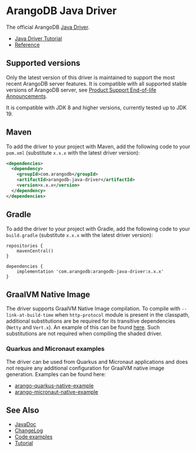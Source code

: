 # ArangoDB Java Driver

The official ArangoDB [Java Driver](https://github.com/arangodb/arangodb-java-driver).

- [Java Driver Tutorial](../tutorial)
- [Reference](./v7_java-reference.md)


## Supported versions

Only the latest version of this driver is maintained to support the most recent ArangoDB server features. 
It is compatible with all supported stable versions of ArangoDB server, see 
[Product Support End-of-life Announcements](https://www.arangodb.com/eol-notice).

It is compatible with JDK 8 and higher versions, currently tested up to JDK 19.


## Maven

To add the driver to your project with Maven, add the following code to your
`pom.xml` (substitute `x.x.x` with the latest driver version):

```xml
<dependencies>
  <dependency>
    <groupId>com.arangodb</groupId>
    <artifactId>arangodb-java-driver</artifactId>
    <version>x.x.x</version>
  </dependency>
</dependencies>
```


## Gradle

To add the driver to your project with Gradle, add the following code to your
`build.gradle` (substitute `x.x.x` with the latest driver version):

```
repositories {
    mavenCentral()
}

dependencies {
    implementation 'com.arangodb:arangodb-java-driver:x.x.x'
}
```


## GraalVM Native Image

The driver supports GraalVM Native Image compilation. 
To compile with `--link-at-build-time` when `http-protocol` module is present in the classpath, additional substitutions
are be required for its transitive dependencies (`Netty` and `Vert.x`). An example of this can be found 
[here](../driver/src/test/java/graal). Such substitutions are not required when compiling the shaded driver. 


### Quarkus and Micronaut examples

The driver can be used from Quarkus and Micronaut applications and does not
require any additional configuration for GraalVM native image generation.
Examples can be found here:

- [arango-quarkus-native-example](https://github.com/arangodb-helper/arango-quarkus-native-example)
- [arango-micronaut-native-example](https://github.com/arangodb-helper/arango-micronaut-native-example)


## See Also

- [JavaDoc](https://www.javadoc.io/doc/com.arangodb/arangodb-java-driver/latest/index.html)
- [ChangeLog](../ChangeLog.md)
- [Code examples](../driver/src/test/java/com/arangodb/example)
- [Tutorial](../tutorial)
